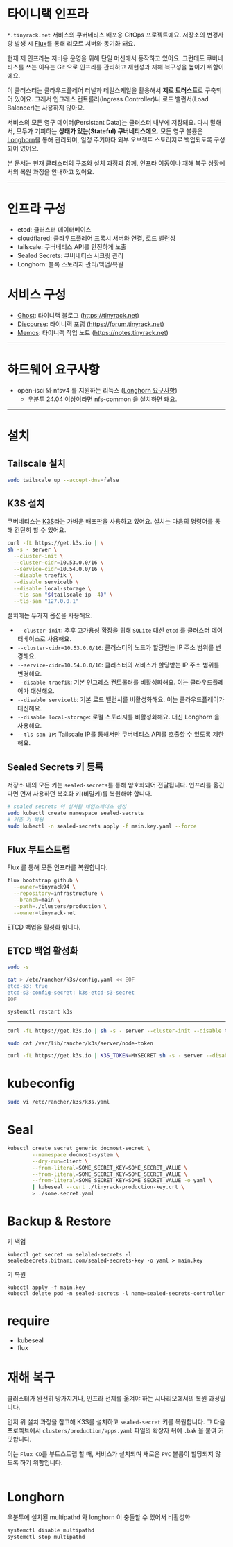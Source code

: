 # 타이니랙 인프라

`*.tinyrack.net` 서비스의 쿠버네티스 배포용 GitOps 프로젝트에요. 저장소의 변경사항 발생 시 [Flux](https://fluxcd.io/)를 통해 리모트 서버와 동기화 돼요.

현재 제 인프라는 저비용 운영을 위해 단일 머신에서 동작하고 있어요. 그런데도 쿠버네티스를 쓰는 이유는 Git 으로 인프라를 관리하고 재현성과 재해 복구성을 높이기 위함이에요.

이 클러스터는 클라우드플레어 터널과 테일스케일을 활용해서 **제로 트러스트**로 구축되어 있어요. 그래서 인그레스 컨트롤러(Ingress Controller)나 로드 밸런서(Load Balencer)는 사용하지 않아요.

서비스의 모든 영구 데이터(Persistant Data)는 클러스터 내부에 저장돼요. 다시 말해서, 모두가 기피하는 **상태가 있는(Stateful) 쿠버네티스에요.** 모든 영구 볼륨은 [Longhorn](https://longhorn.io/)을 통해 관리되며, 일정 주기마다 외부 오브젝트 스토리지로 백업되도록 구성되어 있어요.

본 문서는 현재 클러스터의 구조와 설치 과정과 함께, 인프라 이동이나 재해 복구 상황에서의 복원 과정을 안내하고 있어요.

---

# 인프라 구성

- etcd: 클러스터 데이터베이스
- cloudflared: 클라우드플레어 프록시 서버와 연결, 로드 밸런싱
- tailscale: 쿠버네티스 API를 안전하게 노출
- Sealed Secrets: 쿠버네티스 시크릿 관리
- Longhorn: 블록 스토리지 관리/백업/복원

# 서비스 구성

- [Ghost](https://ghost.org/): 타이니랙 블로그 (https://tinyrack.net)
- [Discourse](https://www.discourse.org/): 타이니랙 포럼 (https://forum.tinyrack.net)
- [Memos](https://www.usememos.com/): 타이니랙 작업 노트 (https://notes.tinyrack.net)

---

# 하드웨어 요구사항

- open-isci 와 nfsv4 를 지원하는 리눅스 ([Longhorn 요구사항](https://longhorn.io/docs/1.9.0/deploy/install/#installing-open-iscsi))
  - 우분투 24.04 이상이라면 nfs-common 을 설치하면 돼요.

---

# 설치

## Tailscale 설치

```bash
sudo tailscale up --accept-dns=false
```

## K3S 설치

쿠버네티스는 [K3S](https://k3s.io/)라는 가벼운 배포판을 사용하고 있어요. 설치는 다음의 명령어를 통해 간단히 할 수 있어요.

```bash
curl -fL https://get.k3s.io | \
sh -s - server \
  --cluster-init \
  --cluster-cidr=10.53.0.0/16 \
  --service-cidr=10.54.0.0/16 \
  --disable traefik \
  --disable servicelb \
  --disable local-storage \
  --tls-san "$(tailscale ip -4)" \
  --tls-san "127.0.0.1"
```

설치에는 두가지 옵션을 사용해요.

- `--cluster-init`: 추후 고가용성 확장을 위해 `SQLite` 대신 `etcd` 를 클러스터 데이터베이스로 사용해요.
- `--cluster-cidr=10.53.0.0/16`: 클러스터의 노드가 할당받는 IP 주소 범위를 변경해요.
- `--service-cidr=10.54.0.0/16`: 클러스터의 서비스가 할당받는 IP 주소 범위를 변경해요.
- `--disable traefik`: 기본 인그레스 컨트롤러를 비활성화해요. 이는 클라우드플레어가 대신해요.
- `--disable servicelb`: 기본 로드 밸런서를 비활성화해요. 이는 클라우드플레어가 대신해요.
- `--disable local-storage`: 로컬 스토리지를 비활성화해요. 대신 Longhorn 을 사용해요.
- `--tls-san IP`: Tailscale IP를 통해서만 쿠버네티스 API를 호출할 수 있도록 제한해요.

## Sealed Secrets 키 등록

저장소 내의 모든 키는 `sealed-secrets`를 통해 암호화되어 전달됩니다. 인프라를 옮긴다면 먼저 사용하던 복호화 키(비밀키)를 복원해야 합니다.

```bash
# sealed secrets 이 설치될 네임스페이스 생성
sudo kubectl create namespace sealed-secrets
# 기존 키 복원
sudo kubectl -n sealed-secrets apply -f main.key.yaml --force
```

## Flux 부트스트랩

Flux 를 통해 모든 인프라를 복원합니다.

```bash
flux bootstrap github \
  --owner=tinyrack94 \
  --repository=infrastructure \
  --branch=main \
  --path=./clusters/production \
  --owner=tinyrack-net
```

ETCD 백업을 활성화 합니다.

## ETCD 백업 활성화

```bash
sudo -s

cat > /etc/rancher/k3s/config.yaml << EOF
etcd-s3: true
etcd-s3-config-secret: k3s-etcd-s3-secret
EOF

systemctl restart k3s
```

---

```bash
curl -fL https://get.k3s.io | sh -s - server --cluster-init --disable traefik --disable servicelb 
```

```bash
sudo cat /var/lib/rancher/k3s/server/node-token
```

```bash
curl -fL https://get.k3s.io | K3S_TOKEN=MYSECRET sh -s - server --disable traefik --disable servicelb --server https://k3s-1.server.lan:6443
```

# kubeconfig

```bash
sudo vi /etc/rancher/k3s/k3s.yaml
```

# Seal

```bash
kubectl create secret generic docmost-secret \
        --namespace docmost-system \
        --dry-run=client \
        --from-literal=SOME_SECRET_KEY=SOME_SECRET_VALUE \
        --from-literal=SOME_SECRET_KEY=SOME_SECRET_VALUE \
        --from-literal=SOME_SECRET_KEY=SOME_SECRET_VALUE -o yaml \
        | kubeseal --cert ./tinyrack-production-key.crt \
        > ./some.secret.yaml
```

# Backup & Restore

키 백업
```
kubectl get secret -n selaled-secrets -l sealedsecrets.bitnami.com/sealed-secrets-key -o yaml > main.key
```

키 복원
```
kubectl apply -f main.key
kubectl delete pod -n sealed-secrets -l name=sealed-secrets-controller
```

# require

- kubeseal
- flux

# 재해 복구

클러스터가 완전히 망가지거나, 인프라 전체를 옮겨야 하는 시나리오에서의 복원 과정입니다.

먼저 위 설치 과정을 참고해 K3S를 설치하고 `sealed-secret` 키를 복원합니다. 그 다음 프로젝트에서 `clusters/production/apps.yaml` 파일의 확장자 뒤에 `.bak` 을 붙여 커밋합니다.

이는 `Flux CD`를 부트스트랩 할 때, 서비스가 설치되며 새로운 `PVC` 볼륨이 할당되지 않도록 하기 위함입니다.

```bash

```


# Longhorn

우분투에 설치된 multipathd 와 longhorn 이 충돌할 수 있어서 비활성화

```bash
systemctl disable multipathd
systemctl stop multipathd
```